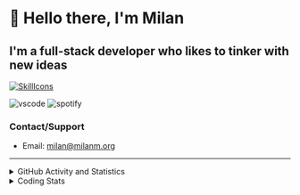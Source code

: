 # 👋 Hello there, I'm Milan
## I'm a full-stack developer who likes to tinker with new ideas
[![SkillIcons](https://skillicons.dev/icons?i=js,ts,nextjs,tailwind,html,go,bash,git,nginx,prisma,kubernetes,docker,linux)](https://skillicons.dev)

![vscode](https://nocache.advaith.workers.dev?url=https://img.shields.io/endpoint?url=https://dev.discordprofiles.me/api/badge/vscode/423203831971708958)
![spotify](https://nocache.advaith.workers.dev?url=https://img.shields.io/endpoint?url=https://dev.discordprofiles.me/api/badge/spotify/423203831971708958)

### Contact/Support

- Email: [milan@milanm.org](mailto:milan@milanm.org)
 
---
 
<details>
  <summary>GitHub Activity and Statistics</summary>
  <img src="/github-metrics.svg" />
</details>
<details>
  <summary>Coding Stats</summary>
  <!--START_SECTION:waka-->

```txt
TypeScript   11 hrs 47 mins  ████████████████▒░░░░░░░░   64.86 %
JSON         1 hr 31 mins    ██░░░░░░░░░░░░░░░░░░░░░░░   08.43 %
YAML         1 hr 24 mins    ██░░░░░░░░░░░░░░░░░░░░░░░   07.75 %
JavaScript   56 mins         █▒░░░░░░░░░░░░░░░░░░░░░░░   05.21 %
Markdown     53 mins         █▒░░░░░░░░░░░░░░░░░░░░░░░   04.91 %
```

<!--END_SECTION:waka-->
</details>
